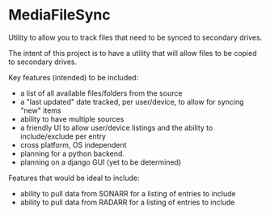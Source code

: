 # MediaFileSync
Utility to allow you to track files that need to be synced to secondary drives. 

The intent of this project is to have a utility that will allow files to be copied to secondary drives.

Key features (intended) to be included:
* a list of all available files/folders from the source
* a "last updated" date tracked, per user/device, to allow for syncing "new" items
* ability to have multiple sources
* a friendly UI to allow user/device listings and the ability to include/exclude per entry
* cross platform, OS independent
* planning for a python backend.
* planning on a django GUI (yet to be determined)

Features that would be ideal to include:
* ability to pull data from SONARR for a listing of entries to include
* ability to pull data from RADARR for a listing of entries to include
